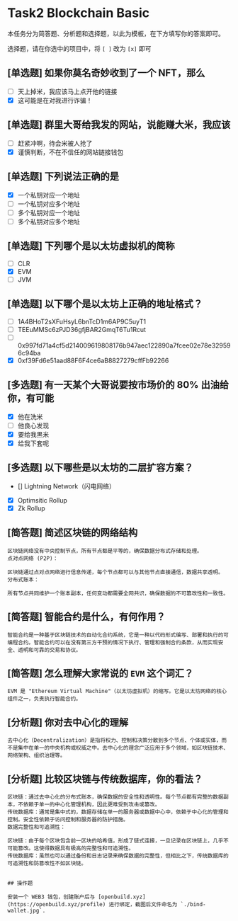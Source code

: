 # Task2 Blockchain Basic

本任务分为简答题、分析题和选择题，以此为模板，在下方填写你的答案即可。

选择题，请在你选中的项目中，将 `[ ]` 改为 `[x]` 即可

## [单选题] 如果你莫名奇妙收到了一个 NFT，那么

- [ ] 天上掉米，我应该马上点开他的链接
- [x] 这可能是在对我进行诈骗！

## [单选题] 群里大哥给我发的网站，说能赚大米，我应该

- [ ] 赶紧冲啊，待会米被人抢了
- [x] 谨慎判断，不在不信任的网站链接钱包

## [单选题] 下列说法正确的是

- [x] 一个私钥对应一个地址
- [ ] 一个私钥对应多个地址
- [ ] 多个私钥对应一个地址
- [ ] 多个私钥对应多个地址

## [单选题] 下列哪个是以太坊虚拟机的简称

- [ ] CLR
- [x] EVM
- [ ] JVM

## [单选题] 以下哪个是以太坊上正确的地址格式？

- [ ] 1A4BHoT2sXFuHsyL6bnTcD1m6AP9C5uyT1
- [ ] TEEuMMSc6zPJD36gfjBAR2GmqT6Tu1Rcut
- [ ] 0x997fd71a4cf5d214009619808176b947aec122890a7fcee02e78e329596c94ba
- [x] 0xf39Fd6e51aad88F6F4ce6aB8827279cffFb92266

## [多选题] 有一天某个大哥说要按市场价的 80% 出油给你，有可能

- [x] 他在洗米
- [ ] 他良心发现
- [x] 要给我黒米
- [x] 给我下套呢

## [多选题] 以下哪些是以太坊的二层扩容方案？

- [] Lightning Network（闪电网络）
- [x] Optimsitic Rollup
- [x] Zk Rollup

## [简答题] 简述区块链的网络结构

```
区块链网络没有中央控制节点，所有节点都是平等的，确保数据分布式存储和处理。
点对点网络 (P2P)：

区块链通过点对点网络进行信息传递，每个节点都可以与其他节点直接通信，数据共享透明。
分布式账本：

所有节点共同维护一个账本副本，任何变动都需要全网共识，确保数据的不可篡改性和一致性。
```

## [简答题] 智能合约是什么，有何作用？

```
智能合约是一种基于区块链技术的自动化合约系统，它是一种以代码形式编写、部署和执行的可编程合约。智能合约可以在没有第三方干预的情况下执行、管理和强制合约条款，从而实现安全、透明和可靠的交易和协议。
```

## [简答题] 怎么理解大家常说的 `EVM` 这个词汇？

```
EVM 是 "Ethereum Virtual Machine"（以太坊虚拟机）的缩写。它是以太坊网络的核心组件之一，负责执行智能合约。
```

## [分析题] 你对去中心化的理解

```
去中心化（Decentralization）是指将权力、控制和决策分散到多个节点、个体或实体，而不是集中在单一的中央机构或权威之中。去中心化的理念广泛应用于多个领域，如区块链技术、网络架构、组织治理等。
```

## [分析题] 比较区块链与传统数据库，你的看法？

```
区块链：通过去中心化的分布式账本，确保数据的安全性和透明性。每个节点都有完整的数据副本，不依赖于单一的中心化管理机构，因此更难受到攻击或篡改。
传统数据库：通常是集中式的，数据存储在单一的服务器或数据中心中，依赖于中心化的管理和控制。安全性依赖于访问控制和服务器的防护措施。
数据完整性和可追溯性：

区块链：由于每个区块包含前一区块的哈希值，形成了链式连接，一旦记录在区块链上，几乎不可能篡改。这使得数据具有极高的完整性和可追溯性。
传统数据库：虽然也可以通过备份和日志记录来确保数据的完整性，但相比之下，传统数据库的可追溯性和防篡改性不如区块链。


## 操作题

安装一个 WEB3 钱包，创建账户后与 [openbuild.xyz](https://openbuild.xyz/profile) 进行绑定，截图后文件命名为 `./bind-wallet.jpg`.
